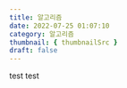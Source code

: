 ```yaml
---
title: 알고리즘
date: 2022-07-25 01:07:10
category: 알고리즘
thumbnail: { thumbnailSrc }
draft: false
---
```


test test